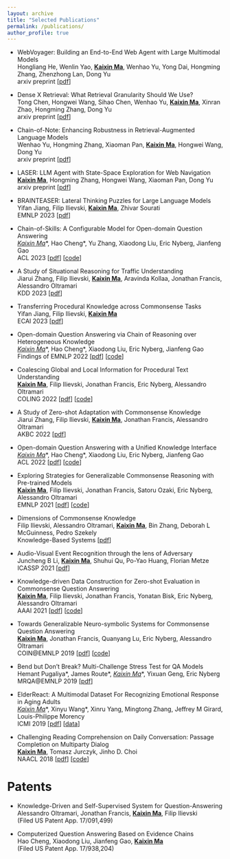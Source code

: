 ```yaml
---
layout: archive
title: "Selected Publications"
permalink: /publications/
author_profile: true
---
```


* WebVoyager: Building an End-to-End Web Agent with Large Multimodal Models <br>
  Hongliang He, Wenlin Yao, **<u>Kaixin Ma</u>**, Wenhao Yu, Yong Dai, Hongming Zhang, Zhenzhong Lan, Dong Yu <br>
  arxiv preprint \[[pdf](https://arxiv.org/pdf/2401.13919)\] 

* Dense X Retrieval: What Retrieval Granularity Should We Use? <br>
  Tong Chen, Hongwei Wang, Sihao Chen, Wenhao Yu, **<u>Kaixin Ma</u>**, Xinran Zhao, Hongming Zhang, Dong Yu <br>
  arxiv preprint \[[pdf](https://arxiv.org/pdf/2312.06648.pdf)\] 

* Chain-of-Note: Enhancing Robustness in Retrieval-Augmented Language Models <br>
  Wenhao Yu, Hongming Zhang, Xiaoman Pan, **<u>Kaixin Ma</u>**, Hongwei Wang, Dong Yu <br>
  arxiv preprint \[[pdf](https://arxiv.org/pdf/2311.09210.pdf)\] 

* LASER: LLM Agent with State-Space Exploration for Web Navigation <br>
  **<u>Kaixin Ma</u>**, Hongming Zhang, Hongwei Wang, Xiaoman Pan, Dong Yu <br>
  arxiv preprint \[[pdf](https://arxiv.org/pdf/2309.08172.pdf)\] 

* BRAINTEASER: Lateral Thinking Puzzles for Large Language Models <br>
  Yifan Jiang, Filip Ilievski, **<u>Kaixin Ma</u>**, Zhivar Sourati <br>
  EMNLP 2023 \[[pdf](https://aclanthology.org/2023.emnlp-main.885.pdf)\] 

* Chain-of-Skills: A Configurable Model for Open-domain Question Answering <br>
  **<u>Kaixin Ma*</u>**, Hao Cheng*, Yu Zhang, Xiaodong Liu, Eric Nyberg, Jianfeng Gao <br>
  ACL 2023 \[[pdf](/files/ACL23_camera_ready.pdf)\] \[[code](https://github.com/Mayer123/UDT-QA)\]

* A Study of Situational Reasoning for Traffic Understanding <br>
  Jiarui Zhang, Filip Ilievski, **<u>Kaixin Ma</u>**, Aravinda Kollaa, Jonathan Francis, Alessandro Oltramari <br>
  KDD 2023 \[[pdf](https://arxiv.org/pdf/2306.02520.pdf)\] 

* Transferring Procedural Knowledge across Commonsense Tasks <br>
  Yifan Jiang, Filip Ilievski, **<u>Kaixin Ma</u>**<br>
  ECAI 2023 \[[pdf](https://arxiv.org/pdf/2304.13867.pdf)\] 

* Open-domain Question Answering via Chain of Reasoning over Heterogeneous Knowledge <br>
  **<u>Kaixin Ma*</u>**, Hao Cheng*, Xiaodong Liu, Eric Nyberg, Jianfeng Gao <br>
  Findings of EMNLP 2022 \[[pdf](/files/EMNLP22_camera_ready.pdf)\] \[[code](https://github.com/Mayer123/UDT-QA)\]

* Coalescing Global and Local Information for Procedural Text Understanding <br>
  **<u>Kaixin Ma</u>**, Filip Ilievski, Jonathan Francis, Eric Nyberg, Alessandro Oltramari <br>
  COLING 2022 \[[pdf](/files/COLING_camera_ready.pdf)\] \[[code](https://github.com/Mayer123/CGLI)\]

* A Study of Zero-shot Adaptation with Commonsense Knowledge <br>
  Jiarui Zhang, Filip Ilievski, **<u>Kaixin Ma</u>**, Jonathan Francis, Alessandro Oltramari <br>
  AKBC 2022 \[[pdf](https://www.akbc.ws/2022/assets/pdfs/3_a_study_of_zero_shot_adaptatio.pdf)\]

* Open-domain Question Answering with a Unified Knowledge Interface <br>
  **<u>Kaixin Ma*</u>**, Hao Cheng*, Xiaodong Liu, Eric Nyberg, Jianfeng Gao <br>
  ACL 2022 \[[pdf](/files/UDT-QA_camera_ready.pdf)\] \[[code](https://github.com/Mayer123/UDT-QA)\] 

* Exploring Strategies for Generalizable Commonsense Reasoning with Pre-trained Models <br>
  **<u>Kaixin Ma</u>**, Filip Ilievski, Jonathan Francis, Satoru Ozaki, Eric Nyberg, Alessandro Oltramari <br>
  EMNLP 2021 \[[pdf](/files/EMNLP21_camera_ready.pdf)\] \[[code](https://github.com/Mayer123/CS_Model_Adaptation)\]

* Dimensions of Commonsense Knowledge <br>
  Filip Ilievski, Alessandro Oltramari, **<u>Kaixin Ma</u>**, Bin Zhang, Deborah L McGuinness, Pedro Szekely  <br>
  Knowledge-Based Systems \[[pdf](https://www.sciencedirect.com/science/article/pii/S0950705121006092?casa_token=nTbqF5zBNyUAAAAA:Lv6OfBVmyxnFu10E4xgXLoaqzT0I_-IhTZHabdAmuRdQXKnUWDs6Y5e4CZR7oTgeqz_eXZ4)\]

* Audio-Visual Event Recognition through the lens of Adversary <br>
  Juncheng B Li, **<u>Kaixin Ma</u>**, Shuhui Qu, Po-Yao Huang, Florian Metze <br>
  ICASSP 2021 \[[pdf](https://arxiv.org/pdf/2011.07430.pdf)\] 

* Knowledge-driven Data Construction for Zero-shot Evaluation in Commonsense Question Answering <br>
  **<u>Kaixin Ma</u>**, Filip Ilievski, Jonathan Francis, Yonatan Bisk, Eric Nyberg, Alessandro Oltramari <br>
  AAAI 2021 \[[pdf](/files/Zero_shot_Question_Answering_using_Knowledge_Bases.pdf)\] \[[code](https://github.com/Mayer123/HyKAS-CSKG)\]

* Towards Generalizable Neuro-symbolic Systems for Commonsense Question Answering <br>
  **<u>Kaixin Ma</u>**, Jonathan Francis, Quanyang Lu, Eric Nyberg, Alessandro Oltramari <br>
  COIN@EMNLP 2019 \[[pdf](https://aclanthology.org/D19-6003.pdf)\] \[[code](https://github.com/Mayer123/HyKAS)\]

* Bend but Don’t Break? Multi-Challenge Stress Test for QA Models <br>
  Hemant Pugaliya\*, James Route\*, **<u>Kaixin Ma*</u>**, Yixuan Geng, Eric Nyberg <br>
  MRQA@EMNLP 2019 \[[pdf](https://aclanthology.org/D19-5818.pdf)\] 

* ElderReact: A Multimodal Dataset For Recognizing Emotional Response in Aging Adults <br>
  **<u>Kaixin Ma*</u>**, Xinyu Wang*, Xinru Yang, Mingtong Zhang, Jeffrey M Girard, Louis-Philippe Morency <br>
  ICMI 2019 \[[pdf](https://dl.acm.org/doi/pdf/10.1145/3340555.3353747)\] \[[data](https://github.com/Mayer123/ElderReact)\]

* Challenging Reading Comprehension on Daily Conversation: Passage Completion on Multiparty Dialog <br>
  **<u>Kaixin Ma</u>**, Tomasz Jurczyk, Jinho D. Choi <br>
  NAACL 2018 \[[pdf](https://aclanthology.org/N18-1185.pdf)\] \[[code](https://github.com/Mayer123/Multiparty-Dialog-RC)\]

Patents
======
* Knowledge-Driven and Self-Supervised System for Question-Answering <br>
  Alessandro Oltramari, Jonathan Francis, **<u>Kaixin Ma</u>**, Filip Ilievski <br>
  (Filed US Patent App. 17/091,499)

* Computerized Question Answering Based on Evidence Chains <br>
  Hao Cheng, Xiaodong Liu, Jianfeng Gao, **<u>Kaixin Ma</u>** <br>
  (Filed US Patent App. 17/938,204)